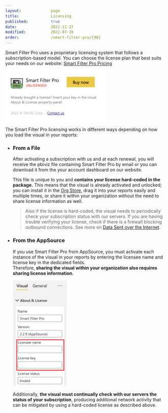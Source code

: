```yaml
---
layout:             page
title:              Licensing
published:          true
date:               2021-11-17
modified:           2022-07-16
order:              /smart-filter-pro/{98}
---
```


Smart Filter Pro uses a proprietary licensing system that follows a subscription-based model. You can choose the license plan that best suits your needs on our website: [Smart Filter Pro Pricing](https://okviz.com/smart-filter-pro/#pricing)

<img src="images/licensing-buy.png" width="320">

The Smart Filter Pro licensing works in different ways depending on how you load the visual in your reports:

- ### From a File

    After activating a subscription with us and at each renewal, you will receive the pbiviz file containing Smart Filter Pro by email or you can download it from the your account dashboard on our website.   

    This file is unique to you and **contains your license hard-coded in the package.** This means that the visual is already activated and unlocked; you can install it in the [Org Store](../get-started/org-store.md), drag it into your reports easily and multiple times, or share it within your organization without the need to share license information as well.

    > Also if the license is hard-coded, the visual needs to periodically check your subscription status with our servers. If you are having trouble verifying your license, check if there is a firewall blocking outbound connections. See more on [Data Sent over the Internet](security.md#data-sent-over-the-internet).

- ### From the AppSource

    If you use Smart Filter Pro from AppSource, you must activate each instance of the visual in your reports by entering the licensee name and license key in the dedicated fields.  
    Therefore, **sharing the visual within your organization also requires sharing license information.**

    <img src="images/licensing-unlock.png" width="170">

    Additionally, **the visual must continually check with our servers the status of your subscription**, producing additional network activity that can be mitigated by using a hard-coded license as described above. 

